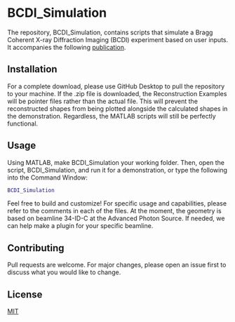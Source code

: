 # BCDI_Simulation

The repository, BCDI_Simulation, contains scripts that simulate a Bragg Coherent X-ray Diffraction Imaging (BCDI) experiment based on user inputs. It accompanies the following [publication]().

## Installation

For a complete download, please use GitHub Desktop to pull the repository to your machine. If the .zip file is downloaded, the Reconstruction Examples will be pointer files rather than the actual file. This will prevent the reconstructed shapes from being plotted alongside the calculated shapes in the demonstration. Regardless, the MATLAB scripts will still be perfectly functional.


## Usage

Using MATLAB, make BCDI_Simulation your working folder. Then, open the script, BCDI_Simulation, and run it for a demonstration, or type the following into the Command Window:

```matlab
BCDI_Simulation
```
Feel free to build and customize! For specific usage and capabilities, please refer to the comments in each of the files. At the moment, the geometry is based on beamline 34-ID-C at the Advanced Photon Source. If needed, we can help make a plugin for your specific beamline.

## Contributing
Pull requests are welcome. For major changes, please open an issue first to discuss what you would like to change.

## License
[MIT](https://choosealicense.com/licenses/mit/)
